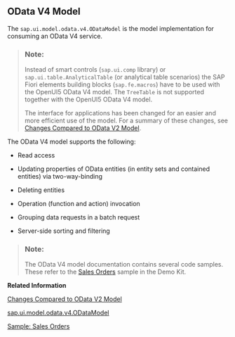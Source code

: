 <!-- loio5de13cf4dd1f4a3480f7e2eaaee3f5b8 -->

## OData V4 Model

The `sap.ui.model.odata.v4.ODataModel` is the model implementation for consuming an OData V4 service.

> ### Note:  
> Instead of smart controls \(`sap.ui.comp` library\) or `sap.ui.table.AnalyticalTable` \(or analytical table scenarios\) the SAP Fiori elements building blocks \(`sap.fe.macros`\) have to be used with the OpenUI5 OData V4 model. The `TreeTable` is not supported together with the OpenUI5 OData V4 model.
> 
> The interface for applications has been changed for an easier and more efficient use of the model. For a summary of these changes, see [Changes Compared to OData V2 Model](changes-compared-to-odata-v2-model-abd4d7c.md).

The OData V4 model supports the following:

-   Read access

-   Updating properties of OData entities \(in entity sets and contained entities\) via two-way-binding

-   Deleting entities

-   Operation \(function and action\) invocation

-   Grouping data requests in a batch request

-   Server-side sorting and filtering


> ### Note:  
> The OData V4 model documentation contains several code samples. These refer to the [Sales Orders](https://ui5.sap.com/#/entity/sap.ui.model.odata.v4.ODataModel/sample/sap.ui.core.sample.odata.v4.SalesOrders) sample in the Demo Kit.

**Related Information**  


[Changes Compared to OData V2 Model](changes-compared-to-odata-v2-model-abd4d7c.md "This section outlines the main differences between the OData V2 and OData V4 models.")

[sap.ui.model.odata.v4.ODataModel](https://ui5.sap.com/#/api/sap.ui.model.odata.v4.ODataModel)

[Sample: Sales Orders](https://ui5.sap.com/#/entity/sap.ui.model.odata.v4.ODataModel/sample/sap.ui.core.sample.odata.v4.SalesOrders)

